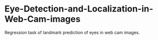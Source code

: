 # Eye-Detection-and-Localization-in-Web-Cam-images
Regression task of landmark prediction of eyes in web cam images.
